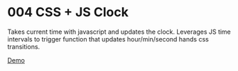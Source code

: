 # 004 CSS + JS Clock
Takes current time with javascript and updates the clock. Leverages JS time intervals to trigger function that updates hour/min/second hands css transitions.

[Demo](https://jonnytee81.github.io/code100/004/)
